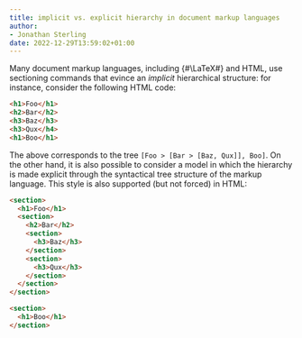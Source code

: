 ```yaml
---
title: implicit vs. explicit hierarchy in document markup languages
author:
- Jonathan Sterling
date: 2022-12-29T13:59:02+01:00
---
```


Many document markup languages, including {#\LaTeX#} and HTML, use sectioning commands that evince an *implicit* hierarchical structure: for instance, consider the following HTML code:

```html
<h1>Foo</h1>
<h2>Bar</h2>
<h3>Baz</h3>
<h3>Qux</h4>
<h1>Boo</h1>
```

The above corresponds to the tree `[Foo > [Bar > [Baz, Qux]], Boo]`. On the other hand, it is also possible to consider a model in which the hierarchy is made explicit through the syntactical tree structure of the markup language. This style is also supported (but not forced) in HTML:

```html
<section>
  <h1>Foo</h1>
  <section>
    <h2>Bar</h2>
    <section>
      <h3>Baz</h3>
    </section>
    <section>
      <h3>Qux</h3>
    </section>
  </section>
</section>

<section>
  <h1>Boo</h1>
</section>
```
